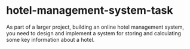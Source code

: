 # hotel-management-system-task
 As part of a larger project, building an online hotel management system, you need to design and implement a system for storing and calculating some key information about a hotel.
